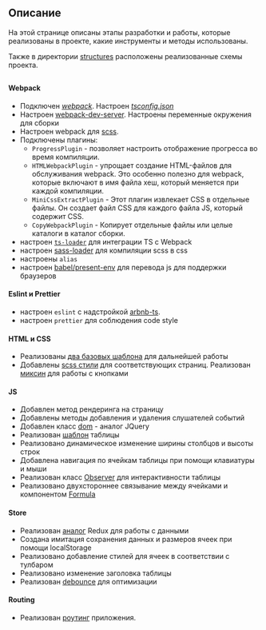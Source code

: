 ## Описание

На этой странице описаны этапы разработки и работы, которые реализованы в проекте, какие инструменты и методы использованы.

Также в директории [structures](../structures/) расположены реализованные схемы проекта.

##

#### Webpack

- Подключен [_webpack_](https://webpack.js.org/). Настроен _[tsconfig.json](../tsconfig.json)_
- Настроен [webpack-dev-server](https://webpack.js.org/configuration/dev-server/). Настроены переменные окружения для сборки
- Настроен webpack для [scss](https://sass-scss.ru).
- Подключены плагины:
  - `ProgressPlugin` - позволяет настроить отображение прогресса во время компиляции.
  - `HTMLWebpackPlugin` - упрощает создание HTML-файлов для обслуживания webpack. Это особенно полезно для webpack, которые включают в имя файла хеш, который меняется при каждой компиляции.
  - `MiniCssExtractPlugin` - Этот плагин извлекает CSS в отдельные файлы. Он создает файл CSS для каждого файла JS, который содержит CSS.
  - `CopyWebpackPlugin` - Копирует отдельные файлы или целые каталоги в каталог сборки.
- настроен [`ts-loader`](https://webpack.js.org/guides/typescript/) для интеграции TS с Webpack
- настроен [sass-loader](https://www.npmjs.com/package/sass-loader) для компиляции scss в css
- настроены `alias`
- настроен [babel/present-env](https://babeljs.io/docs/babel-preset-env) для перевода js для поддержки браузеров

#### Eslint и Prettier

- настроен `eslint` с надстройкой [arbnb-ts](https://www.npmjs.com/package/eslint-config-airbnb-typescript).
- настроен `prettier` для соблюдения code style

#### HTML и CSS

- Реализованы [два базовых шаблона](/src/assets/excel.html) для дальнейшей работы
- Добавлены [scss стили](/src/scss/index.scss) для соответствующих страниц. Реализован [миксин](/src/scss/_mixins.scss) для работы с кнопками

#### JS

- Добавлен метод рендеринга на страницу
- Добавлены методы добавления и удаления слушателей событий
- Добавлен класс [dom](/src/core/dom/dom.ts) - аналог JQuery
- Реализован [шаблон](/src/components/table/Table.ts) таблицы
- Реализовано динамическое изменение ширины столбцов и высоты строк
- Добавлена навигация по ячейкам таблицы при помощи клавиатуры и мыши
- Реализован класс [Observer](/src/core/observer/Observer.ts) для интерактивности таблицы
- Реализовано двухстороннее связывание между ячейками и компонентом [Formula](/src/components/formula/Formula.ts)

#### Store

- Реализован [аналог](/src/core/store/createStore.ts) Redux для работы с данными
- Создана имитация сохранения данных и размеров ячеек при помощи localStorage
- Реализовано добавление стилей для ячеек в соответствии с тулбаром
- Реализовано изменение заголовка таблицы
- Реализован [debounce](/src/helpers/debounce.ts) для оптимизации

#### Routing

- Реализован [роутинг](../structures/routing.dio) приложения.
